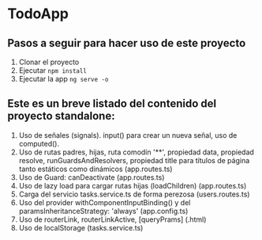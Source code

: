 # TodoApp

## Pasos a seguir para hacer uso de este proyecto

 1. Clonar el proyecto
 2. Ejecutar ```npm install``` 
 3. Ejecutar la app ```ng serve -o```
 

## Este es un breve listado del contenido del proyecto standalone:

1. Uso de señales (signals). input() para crear un nueva señal, uso de computed().
2. Uso de rutas padres,  hijas,  ruta comodín '**', propiedad data, propiedad resolve, runGuardsAndResolvers, propiedad title para títulos de página tanto estáticos como dinámicos (app.routes.ts)
3. Uso de Guard:  canDeactivate (app.routes.ts)
4. Uso de lazy load para cargar rutas hijas (loadChildren) (app.routes.ts)
5. Carga del servicio tasks.service.ts de forma perezosa (users.routes.ts)
6. Uso del provider withComponentInputBinding() y del  paramsInheritanceStrategy: 'always' (app.config.ts)
7. Uso de routerLink, routerLinkActive, [queryPrams] (.html)
8. Uso de localStorage (tasks.service.ts)

